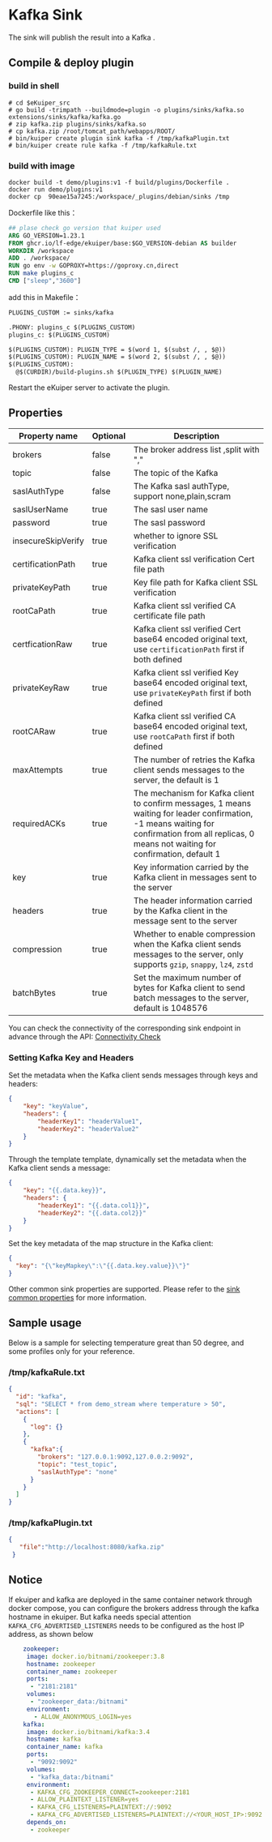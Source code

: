 # Kafka Sink

The sink will publish the result into a Kafka .

## Compile & deploy plugin

### build in shell

```shell
# cd $eKuiper_src
# go build -trimpath --buildmode=plugin -o plugins/sinks/kafka.so extensions/sinks/kafka/kafka.go
# zip kafka.zip plugins/sinks/kafka.so
# cp kafka.zip /root/tomcat_path/webapps/ROOT/
# bin/kuiper create plugin sink kafka -f /tmp/kafkaPlugin.txt
# bin/kuiper create rule kafka -f /tmp/kafkaRule.txt
```

### build with image

```shell
docker build -t demo/plugins:v1 -f build/plugins/Dockerfile .
docker run demo/plugins:v1
docker cp  90eae15a7245:/workspace/_plugins/debian/sinks /tmp
```

Dockerfile like this：

```dockerfile
## plase check go version that kuiper used
ARG GO_VERSION=1.23.1
FROM ghcr.io/lf-edge/ekuiper/base:$GO_VERSION-debian AS builder
WORKDIR /workspace
ADD . /workspace/
RUN go env -w GOPROXY=https://goproxy.cn,direct
RUN make plugins_c
CMD ["sleep","3600"]
```

add this in Makefile：

```dockerfile
PLUGINS_CUSTOM := sinks/kafka

.PHONY: plugins_c $(PLUGINS_CUSTOM)
plugins_c: $(PLUGINS_CUSTOM)

$(PLUGINS_CUSTOM): PLUGIN_TYPE = $(word 1, $(subst /, , $@))
$(PLUGINS_CUSTOM): PLUGIN_NAME = $(word 2, $(subst /, , $@))
$(PLUGINS_CUSTOM):
  @$(CURDIR)/build-plugins.sh $(PLUGIN_TYPE) $(PLUGIN_NAME)
```

Restart the eKuiper server to activate the plugin.

## Properties

| Property name      | Optional | Description                                                                                                                                                                                       |
|--------------------|----------|---------------------------------------------------------------------------------------------------------------------------------------------------------------------------------------------------|
| brokers            | false    | The broker address list ,split with ","                                                                                                                                                           |
| topic              | false    | The topic of the Kafka                                                                                                                                                                            |
| saslAuthType       | false    | The Kafka sasl authType, support none,plain,scram                                                                                                                                                 |
| saslUserName       | true     | The sasl user name                                                                                                                                                                                |
| password           | true     | The sasl password                                                                                                                                                                                 |
| insecureSkipVerify | true     | whether to ignore SSL verification                                                                                                                                                                |
| certificationPath  | true     | Kafka client ssl verification Cert file path                                                                                                                                                      |
| privateKeyPath     | true     | Key file path for Kafka client SSL verification                                                                                                                                                   |
| rootCaPath         | true     | Kafka client ssl verified CA certificate file path                                                                                                                                                |
| certficationRaw    | true     | Kafka client ssl verified Cert base64 encoded original text, use `certificationPath` first if both defined                                                                                        |
| privateKeyRaw      | true     | Kafka client ssl verified Key base64 encoded original text, use `privateKeyPath` first if both defined                                                                                            |
| rootCARaw          | true     | Kafka client ssl verified CA base64 encoded original text, use `rootCaPath` first if both defined                                                                                                 |
| maxAttempts        | true     | The number of retries the Kafka client sends messages to the server, the default is 1                                                                                                             |
| requiredACKs       | true     | The mechanism for Kafka client to confirm messages, 1 means waiting for leader confirmation, -1 means waiting for confirmation from all replicas, 0 means not waiting for confirmation, default 1 |
| key                | true     | Key information carried by the Kafka client in messages sent to the server                                                                                                                        |
| headers            | true     | The header information carried by the Kafka client in the message sent to the server                                                                                                              |
| compression        | true     | Whether to enable compression when the Kafka client sends messages to the server, only supports `gzip`, `snappy`, `lz4`, `zstd`                                                                   |
| batchBytes         | true     | Set the maximum number of bytes for Kafka client to send batch messages to the server, default is 1048576         |

You can check the connectivity of the corresponding sink endpoint in advance through the API: [Connectivity Check](../../../api/restapi/connection.md#connectivity-check)

### Setting Kafka Key and Headers

Set the metadata when the Kafka client sends messages through keys and headers:

```json
{
    "key": "keyValue",
    "headers": {
        "headerKey1": "headerValue1",
        "headerKey2": "headerValue2"
    }
}
```

Through the template template, dynamically set the metadata when the Kafka client sends a message:

```json
{
    "key": "{{.data.key}}",
    "headers": {
        "headerKey1": "{{.data.col1}}",
        "headerKey2": "{{.data.col2}}"
    }
}
```

Set the key metadata of the map structure in the Kafka client:

```json
{
  "key": "{\"keyMapkey\":\"{{.data.key.value}}\"}"
}
```

Other common sink properties are supported. Please refer to the [sink common properties](../overview.md#common-properties) for more information.

## Sample usage

Below is a sample for selecting temperature great than 50 degree, and some profiles only for your reference.

### /tmp/kafkaRule.txt

```json
{
  "id": "kafka",
  "sql": "SELECT * from demo_stream where temperature > 50",
  "actions": [
    {
      "log": {}
    },
    {
      "kafka":{
        "brokers": "127.0.0.1:9092,127.0.0.2:9092",
        "topic": "test_topic",
        "saslAuthType": "none"
      }
    }
  ]
}
```

### /tmp/kafkaPlugin.txt

```json
{
   "file":"http://localhost:8080/kafka.zip"
 }
```

## Notice

If ekuiper and kafka are deployed in the same container network through docker compose, you can configure the brokers address through the kafka hostname in ekuiper.
But kafka needs special attention `` KAFKA_CFG_ADVERTISED_LISTENERS `` needs to be configured as the host IP address, as shown below

```yaml
    zookeeper:
     image: docker.io/bitnami/zookeeper:3.8
     hostname: zookeeper
     container_name: zookeeper
     ports:
      - "2181:2181"
     volumes:
      - "zookeeper_data:/bitnami"
     environment:
       - ALLOW_ANONYMOUS_LOGIN=yes
    kafka:
     image: docker.io/bitnami/kafka:3.4
     hostname: kafka
     container_name: kafka
     ports:
      - "9092:9092"
     volumes:
      - "kafka_data:/bitnami"
     environment:
      - KAFKA_CFG_ZOOKEEPER_CONNECT=zookeeper:2181
      - ALLOW_PLAINTEXT_LISTENER=yes
      - KAFKA_CFG_LISTENERS=PLAINTEXT://:9092
      - KAFKA_CFG_ADVERTISED_LISTENERS=PLAINTEXT://<YOUR_HOST_IP>:9092
     depends_on:
      - zookeeper
```
